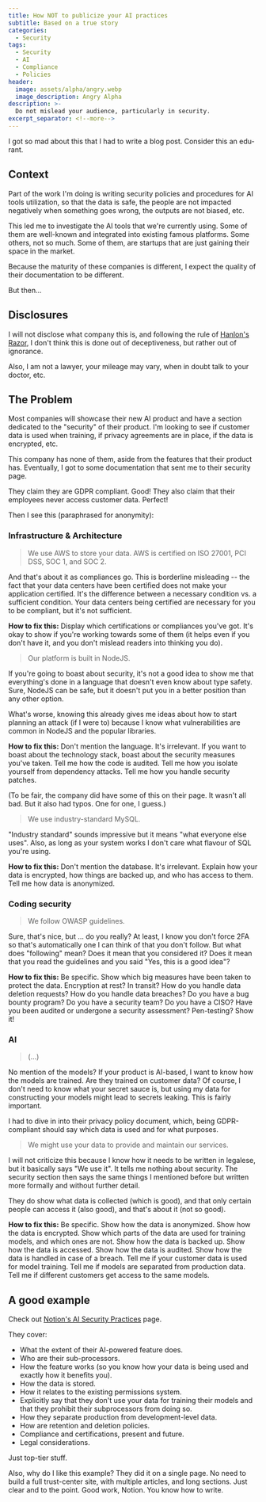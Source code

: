 ```yaml
---
title: How NOT to publicize your AI practices
subtitle: Based on a true story
categories:
  - Security
tags:
  - Security
  - AI
  - Compliance
  - Policies
header:
  image: assets/alpha/angry.webp
  image_description: Angry Alpha
description: >-
  Do not mislead your audience, particularly in security.
excerpt_separator: <!--more-->
---
```


I got so mad about this that I had to write a blog post. Consider this an edu-rant.

<!--more-->

## Context

Part of the work I'm doing is writing security policies and procedures for AI tools utilization, so that the data is safe, the people are not impacted negatively when something goes wrong, the outputs are not biased, etc.

This led me to investigate the AI tools that we're currently using. Some of them are well-known and integrated into existing famous platforms. Some others, not so much. Some of them, are startups that are just gaining their space in the market.

Because the maturity of these companies is different, I expect the quality of their documentation to be different.

But then...

## Disclosures

I will not disclose what company this is, and following the rule of [Hanlon's Razor](https://en.wikipedia.org/wiki/Hanlon%27s_razor), I don't think this is done out of deceptiveness, but rather out of ignorance.

Also, I am not a lawyer, your mileage may vary, when in doubt talk to your doctor, etc.

## The Problem

Most companies will showcase their new AI product and have a section dedicated to the "security" of their product. I'm looking to see if customer data is used when training, if privacy agreements are in place, if the data is encrypted, etc.

This company has none of them, aside from the features that their product has. Eventually, I got to some documentation that sent me to their security page.

They claim they are GDPR compliant. Good! They also claim that their employees never access customer data. Perfect!

Then I see this (paraphrased for anonymity):

### Infrastructure & Architecture

> We use AWS to store your data. AWS is certified on ISO 27001, PCI DSS, SOC 1, and SOC 2.

And that's about it as compliances go. This is borderline misleading -- the fact that your data centers have been certified does not make your application certified. It's the difference between a necessary condition vs. a sufficient condition. Your data centers being certified are necessary for you to be compliant, but it's not sufficient.

**How to fix this:** Display which certifications or compliances you've got. It's okay to show if you're working towards some of them (it helps even if you don't have it, and you don't mislead readers into thinking you do).

> Our platform is built in NodeJS.

If you're going to boast about security, it's not a good idea to show me that everything's done in a language that doesn't even know about type safety. Sure, NodeJS can be safe, but it doesn't put you in a better position than any other option.

What's worse, knowing this already gives me ideas about how to start planning an attack (if I were to) because I know what vulnerabilities are common in NodeJS and the popular libraries.

**How to fix this:** Don't mention the language. It's irrelevant. If you want to boast about the technology stack, boast about the security measures you've taken. Tell me how the code is audited. Tell me how you isolate yourself from dependency attacks. Tell me how you handle security patches.

(To be fair, the company did have some of this on their page. It wasn't all bad. But it also had typos. One for one, I guess.)

> We use industry-standard MySQL.

"Industry standard" sounds impressive but it means "what everyone else uses". Also, as long as your system works I don't care what flavour of SQL you're using.

**How to fix this:** Don't mention the database. It's irrelevant. Explain how your data is encrypted, how things are backed up, and who has access to them. Tell me how data is anonymized.

### Coding security

> We follow OWASP guidelines.

Sure, that's nice, but ... do you really? At least, I know you don't force 2FA so that's automatically one I can think of that you don't follow. But what does "following" mean? Does it mean that you considered it? Does it mean that you read the guidelines and you said "Yes, this is a good idea"?

**How to fix this:** Be specific. Show which big measures have been taken to protect the data. Encryption at rest? In transit? How do you handle data deletion requests? How do you handle data breaches? Do you have a bug bounty program? Do you have a security team? Do you have a CISO? Have you been audited or undergone a security assessment? Pen-testing? Show it!

### AI

> (...)

No mention of the models? If your product is AI-based, I want to know how the models are trained. Are they trained on customer data? Of course, I don't need to know what your secret sauce is, but using my data for constructing your models might lead to secrets leaking. This is fairly important.

I had to dive in into their privacy policy document, which, being GDPR-compliant should say which data is used and for what purposes.

> We might use your data to provide and maintain our services.

I will not criticize this because I know how it needs to be written in legalese, but it basically says "We use it". It tells me nothing about security. The security section then says the same things I mentioned before but written more formally and without further detail.

They do show what data is collected (which is good), and that only certain people can access it (also good), and that's about it (not so good).

**How to fix this:** Be specific. Show how the data is anonymized. Show how the data is encrypted. Show which parts of the data are used for training models, and which ones are not. Show how the data is backed up. Show how the data is accessed. Show how the data is audited. Show how the data is handled in case of a breach. Tell me if your customer data is used for model training. Tell me if models are separated from production data. Tell me if different customers get access to the same models.

## A good example

Check out [Notion's AI Security Practices](https://www.notion.so/help/notion-ai-security-practices) page.

They cover:

- What the extent of their AI-powered feature does.
- Who are their sub-processors.
- How the feature works (so you know how your data is being used and exactly how it benefits you).
- How the data is stored.
- How it relates to the existing permissions system.
- Explicitly say that they don't use your data for training their models and that they prohibit their subprocessors from doing so.
- How they separate production from development-level data.
- How are retention and deletion policies.
- Compliance and certifications, present and future.
- Legal considerations.

Just top-tier stuff.

Also, why do I like this example? They did it on a single page. No need to build a full trust-center site, with multiple articles, and long sections. Just clear and to the point. Good work, Notion. You know how to write.